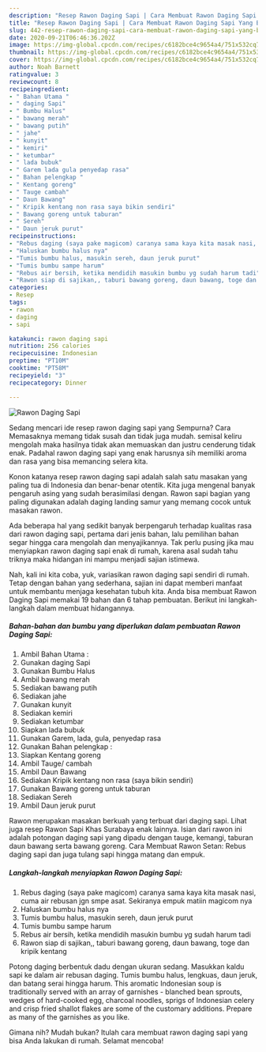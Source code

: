 ```yaml
---
description: "Resep Rawon Daging Sapi | Cara Membuat Rawon Daging Sapi Yang Bikin Ngiler"
title: "Resep Rawon Daging Sapi | Cara Membuat Rawon Daging Sapi Yang Bikin Ngiler"
slug: 442-resep-rawon-daging-sapi-cara-membuat-rawon-daging-sapi-yang-bikin-ngiler
date: 2020-09-21T06:46:36.202Z
image: https://img-global.cpcdn.com/recipes/c6182bce4c9654a4/751x532cq70/rawon-daging-sapi-foto-resep-utama.jpg
thumbnail: https://img-global.cpcdn.com/recipes/c6182bce4c9654a4/751x532cq70/rawon-daging-sapi-foto-resep-utama.jpg
cover: https://img-global.cpcdn.com/recipes/c6182bce4c9654a4/751x532cq70/rawon-daging-sapi-foto-resep-utama.jpg
author: Noah Barnett
ratingvalue: 3
reviewcount: 8
recipeingredient:
- " Bahan Utama "
- " daging Sapi"
- " Bumbu Halus"
- " bawang merah"
- " bawang putih"
- " jahe"
- " kunyit"
- " kemiri"
- " ketumbar"
- " lada bubuk"
- " Garem lada gula penyedap rasa"
- " Bahan pelengkap "
- " Kentang goreng"
- " Tauge cambah"
- " Daun Bawang"
- " Kripik kentang non rasa saya bikin sendiri"
- " Bawang goreng untuk taburan"
- " Sereh"
- " Daun jeruk purut"
recipeinstructions:
- "Rebus daging (saya pake magicom) caranya sama kaya kita masak nasi, cuma air rebusan jgn smpe asat. Sekiranya empuk matiin magicom nya"
- "Haluskan bumbu halus nya"
- "Tumis bumbu halus, masukin sereh, daun jeruk purut"
- "Tumis bumbu sampe harum"
- "Rebus air bersih, ketika mendidih masukin bumbu yg sudah harum tadi"
- "Rawon siap di sajikan,, taburi bawang goreng, daun bawang, toge dan kripik kentang"
categories:
- Resep
tags:
- rawon
- daging
- sapi

katakunci: rawon daging sapi 
nutrition: 256 calories
recipecuisine: Indonesian
preptime: "PT10M"
cooktime: "PT58M"
recipeyield: "3"
recipecategory: Dinner

---
```



![Rawon Daging Sapi](https://img-global.cpcdn.com/recipes/c6182bce4c9654a4/751x532cq70/rawon-daging-sapi-foto-resep-utama.jpg)

Sedang mencari ide resep rawon daging sapi yang Sempurna? Cara Memasaknya memang tidak susah dan tidak juga mudah. semisal keliru mengolah maka hasilnya tidak akan memuaskan dan justru cenderung tidak enak. Padahal rawon daging sapi yang enak harusnya sih memiliki aroma dan rasa yang bisa memancing selera kita.

Konon katanya resep rawon daging sapi adalah salah satu masakan yang paling tua di Indonesia dan benar-benar otentik. Kita juga mengenal banyak pengaruh asing yang sudah berasimilasi dengan. Rawon sapi bagian yang paling digunakan adalah daging landing samur yang memang cocok untuk masakan rawon.

Ada beberapa hal yang sedikit banyak berpengaruh terhadap kualitas rasa dari rawon daging sapi, pertama dari jenis bahan, lalu pemilihan bahan segar hingga cara mengolah dan menyajikannya. Tak perlu pusing jika mau menyiapkan rawon daging sapi enak di rumah, karena asal sudah tahu triknya maka hidangan ini mampu menjadi sajian istimewa.


Nah, kali ini kita coba, yuk, variasikan rawon daging sapi sendiri di rumah. Tetap dengan bahan yang sederhana, sajian ini dapat memberi manfaat untuk membantu menjaga kesehatan tubuh kita. Anda bisa membuat Rawon Daging Sapi memakai 19 bahan dan 6 tahap pembuatan. Berikut ini langkah-langkah dalam membuat hidangannya.

<!--inarticleads1-->

##### Bahan-bahan dan bumbu yang diperlukan dalam pembuatan Rawon Daging Sapi:

1. Ambil  Bahan Utama :
1. Gunakan  daging Sapi
1. Gunakan  Bumbu Halus
1. Ambil  bawang merah
1. Sediakan  bawang putih
1. Sediakan  jahe
1. Gunakan  kunyit
1. Sediakan  kemiri
1. Sediakan  ketumbar
1. Siapkan  lada bubuk
1. Gunakan  Garem, lada, gula, penyedap rasa
1. Gunakan  Bahan pelengkap :
1. Siapkan  Kentang goreng
1. Ambil  Tauge/ cambah
1. Ambil  Daun Bawang
1. Sediakan  Kripik kentang non rasa (saya bikin sendiri)
1. Gunakan  Bawang goreng untuk taburan
1. Sediakan  Sereh
1. Ambil  Daun jeruk purut


Rawon merupakan masakan berkuah yang terbuat dari daging sapi. Lihat juga resep Rawon Sapi Khas Surabaya enak lainnya. Isian dari rawon ini adalah potongan daging sapi yang dipadu dengan tauge, kemangi, taburan daun bawang serta bawang goreng. Cara Membuat Rawon Setan: Rebus daging sapi dan juga tulang sapi hingga matang dan empuk. 

<!--inarticleads2-->

##### Langkah-langkah menyiapkan Rawon Daging Sapi:

1. Rebus daging (saya pake magicom) caranya sama kaya kita masak nasi, cuma air rebusan jgn smpe asat. Sekiranya empuk matiin magicom nya
1. Haluskan bumbu halus nya
1. Tumis bumbu halus, masukin sereh, daun jeruk purut
1. Tumis bumbu sampe harum
1. Rebus air bersih, ketika mendidih masukin bumbu yg sudah harum tadi
1. Rawon siap di sajikan,, taburi bawang goreng, daun bawang, toge dan kripik kentang


Potong daging berbentuk dadu dengan ukuran sedang. Masukkan kaldu sapi ke dalam air rebusan daging. Tumis bumbu halus, lengkuas, daun jeruk, dan batang serai hingga harum. This aromatic Indonesian soup is traditionally served with an array of garnishes - blanched bean sprouts, wedges of hard-cooked egg, charcoal noodles, sprigs of Indonesian celery and crisp fried shallot flakes are some of the customary additions. Prepare as many of the garnishes as you like. 

Gimana nih? Mudah bukan? Itulah cara membuat rawon daging sapi yang bisa Anda lakukan di rumah. Selamat mencoba!
